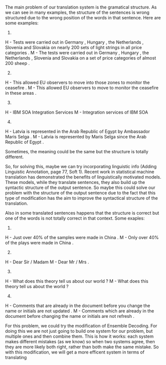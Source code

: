 The main problem of our translation system is the gramatical structure. As we can see in many examples, the structure of the sentences is wrong structured due to the wrong position of the words in that sentence. Here are some examples:

1.
H - Tests were carried out in Germany , Hungary , the Netherlands , Slovenia and Slovakia on nearly 200 sets of light strings in all price categories .
M - The tests were carried out in Germany , Hungary , the Netherlands , Slovenia and Slovakia on a set of price categories of almost 200 sheep .

2.

H - This allowed EU observers to move into those zones to monitor the ceasefire .
M - This allowed EU observers to move to monitor the ceasefire in these areas .

3.

H - IBM SOA Integration Services
M - Integration services of IBM SOA

4.

H - Latvia is represented in the Arab Republic of Egypt by Ambassador Maris Selga .
M - Latvia is represented by Maris Selga since the Arab Republic of Egypt .

Sometimes, the meaning could be the same but the structure is totally different.

So, for solving this, maybe we can try incorporating linguistic info (Adding Linguistic Annotation, page 77, Soft 1). Recent work in statistical machine translation has demonstrated the benefits of linguistically motivated models. These models, while they translate sentences,  they also build up the syntactic structure of the output sentence. So maybe this could solve our problem with the structure of the output sentence due to the fact that this type of modification has the aim to improve the syntactical structure of the translation.


Also in some translated sentences happens that the structure is correct but one of the words is not totally correct in that context. Some exaples:

1.
H - Just over 40% of the samples were made in China .
M - Only over 40% of the plays were made in China .

2.
H - Dear Sir / Madam
M - Dear Mr / Mrs .

3.
H - What does this theory tell us about our world ?
M - What does this theory tell us about the world ?

4.
H - Comments that are already in the document before you change the name or initials are not updated .
M - Comments which are already in the document before changing the name or initials are not refresh .


For this problem, we could try the modification of Ensemble Decoding. For doing this we are not just going to build one system for our problem, but multiple ones and then combine them. This is how it works: each system makes different mistakes (as we know) so when two systems agree, then they are more likely both right, rather than both make the same mistake. So with this modification, we will get a more efficent system in terms of translating
 

